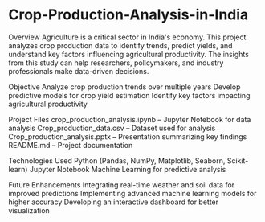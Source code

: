 # Crop-Production-Analysis-in-India
Overview
Agriculture is a critical sector in India's economy. This project analyzes crop production data to identify trends, predict yields, and understand key factors influencing agricultural productivity. The insights from this study can help researchers, policymakers, and industry professionals make data-driven decisions.

Objective
Analyze crop production trends over multiple years
Develop predictive models for crop yield estimation
Identify key factors impacting agricultural productivity

Project Files
crop_production_analysis.ipynb – Jupyter Notebook for data analysis
Crop_production_data.csv – Dataset used for analysis
Crop_production_analysis.pptx – Presentation summarizing key findings
README.md – Project documentation

Technologies Used
Python (Pandas, NumPy, Matplotlib, Seaborn, Scikit-learn)
Jupyter Notebook
Machine Learning for predictive analysis

Future Enhancements
Integrating real-time weather and soil data for improved predictions
Implementing advanced machine learning models for higher accuracy
Developing an interactive dashboard for better visualization
